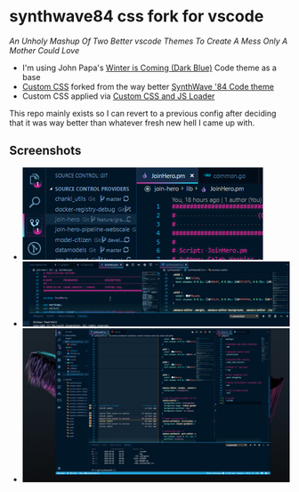 # synthwave84 css fork for vscode
*An Unholy Mashup Of Two Better vscode Themes To Create A Mess Only A Mother Could Love*

- I'm using John Papa's [Winter is Coming (Dark Blue)](https://marketplace.visualstudio.com/items?itemName=johnpapa.winteriscoming) Code theme as a base
- [Custom CSS](synthwave87.css) forked from the way better [SynthWave '84 Code theme](https://marketplace.visualstudio.com/items?itemName=RobbOwen.synthwave-vscode)
- Custom CSS applied via [Custom CSS and JS Loader](https://marketplace.visualstudio.com/items?itemName=be5invis.vscode-custom-css)


This repo mainly exists so I can revert to a previous config after deciding that it was way better than whatever fresh new hell I came up with.

## Screenshots
- ![sunrise_dots](./img/sunrise_dots.png)
- ![overview](./img/overview.png) 
- ![overview 2](./img/overview_2.png) 